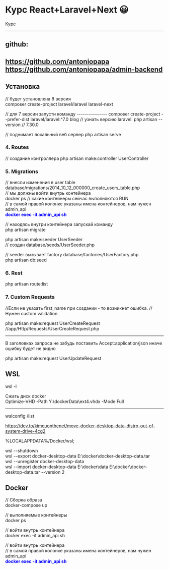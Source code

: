 # Курс React+Laravel+Next :grinning: 
[Курс](https://www.udemy.com/course/react-laravel-influencer/learn/lecture/22536426?components=deal_badge%2Cdiscount_expiration%2Cgift_this_course%2Cprice_text%2Cpurchase%2Credeem_coupon%2Cslider_menu%2Ccacheable_deal_badge%2Ccacheable_discount_expiration%2Ccacheabl#questions)

---
## github:  
https://github.com/antoniopapa  
https://github.com/antoniopapa/admin-backend
---
## Установка
// будет установлена 8 версия  
composer create-project laravel/laravel laravel-next

// для 7 версии запусти команду ---------------
composer create-project --prefer-dist laravel/laravel:^7.0 blog
// узнать версию laravel:
php artisan --version
// 7.30.0

// поднимает локальный веб сервер
php artisan serve

### 4. Routes
// создание контроллера
php artisan make:controller UserController

### 5. Migrations
// внесли изменения в user table database/migrations/2014_10_12_000000_create_users_table.php  
// мы должны войти внутрь контейнера  
docker ps // какие контейнеры сейчас выполняются RUN  
// в самой правой колонке указаны имена контейнеров, нам нужен admin_api  
<span style="color:blue;font-weight:bold">docker exec -it admin_api sh</span>

// находясь внутри контейнера запускай команду  
php artisan migrate

php artisan make:seeder UserSeeder  
// создан database/seeds/UserSeeder.php

// seeder вызывает factory database/factories/UserFactory.php  
php artisan db:seed

### 6. Rest 
php artisan route:list

### 7. Custom Requests
//Если не указать first_name при создании - то возникнет ошибка.
//Нужен custom validation  

php artisan make:request UserCreateRequest  
//app/Http/Requests/UserCreateRequest.php

---
В заголовках запроса не забудь поставить Accept:application/json иначе ошибку будет не видно

php artisan make:request UserUpdateRequest

## WSL
wsl -l

Сжать диск docker  
Optimize-VHD -Path Y:\dockerData\ext4.vhdx -Mode Full

______________________________
wslconfig /list

https://dev.to/kimcuonthenet/move-docker-desktop-data-distro-out-of-system-drive-4cg2

%LOCALAPPDATA%/Docker/wsl;

wsl --shutdown  
wsl --export docker-desktop-data E:\docker\docker-desktop-data.tar  
wsl --unregister docker-desktop-data  
wsl --import docker-desktop-data E:\docker\data E:\docker\docker-desktop-data.tar --version 2  


## Docker
// Сборка образа  
docker-compose up

// выполняемые контейнеры  
docker ps

// войти внутрь контейнера  
docker exec -it admin_api sh

// войти внутрь контейнера  
// в самой правой колонке указаны имена контейнеров, нам нужен admin_api  
<span style="color:blue;font-weight:bold">docker exec -it admin_api sh</span>

[DD]: https://www.udemy.com/course/react-laravel-influencer/learn/lecture/22536426?components=deal_badge%2Cdiscount_expiration%2Cgift_this_course%2Cprice_text%2Cpurchase%2Credeem_coupon%2Cslider_menu%2Ccacheable_deal_badge%2Ccacheable_discount_expiration%2Ccacheabl#questions
